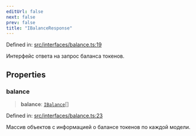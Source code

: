 ```yaml
---
editUrl: false
next: false
prev: false
title: "IBalanceResponse"
---
```


Defined in: [src/interfaces/balance.ts:19](https://github.com/zloishavrin/gigachat-node/blob/a69ec788472547a03123bbdeeaac3f6751954bc6/src/interfaces/balance.ts#L19)

Интерфейс ответа на запрос баланса токенов.

## Properties

### balance

> **balance**: [`IBalance`](/gigachat-node/api/interfaces/balance/interfaces/ibalance/)[]

Defined in: [src/interfaces/balance.ts:23](https://github.com/zloishavrin/gigachat-node/blob/a69ec788472547a03123bbdeeaac3f6751954bc6/src/interfaces/balance.ts#L23)

Массив объектов с информацией о балансе токенов по каждой модели.
